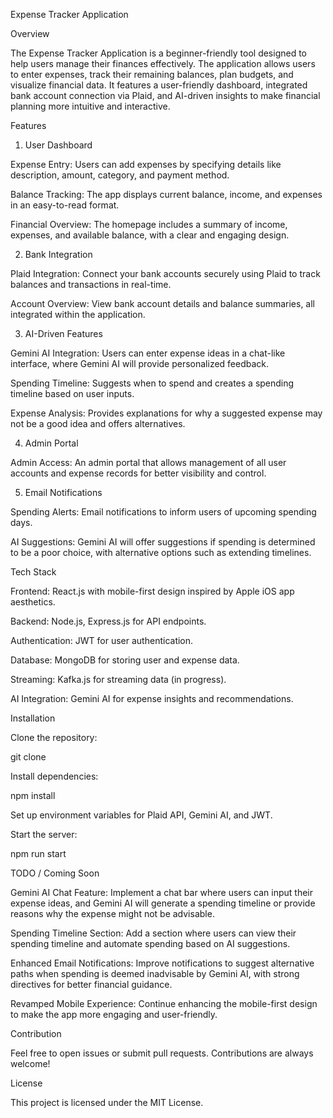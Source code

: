 Expense Tracker Application

Overview

The Expense Tracker Application is a beginner-friendly tool designed to help users manage their finances effectively. The application allows users to enter expenses, track their remaining balances, plan budgets, and visualize financial data. It features a user-friendly dashboard, integrated bank account connection via Plaid, and AI-driven insights to make financial planning more intuitive and interactive.

Features

1. User Dashboard

Expense Entry: Users can add expenses by specifying details like description, amount, category, and payment method.

Balance Tracking: The app displays current balance, income, and expenses in an easy-to-read format.

Financial Overview: The homepage includes a summary of income, expenses, and available balance, with a clear and engaging design.

2. Bank Integration

Plaid Integration: Connect your bank accounts securely using Plaid to track balances and transactions in real-time.

Account Overview: View bank account details and balance summaries, all integrated within the application.

3. AI-Driven Features

Gemini AI Integration: Users can enter expense ideas in a chat-like interface, where Gemini AI will provide personalized feedback.

Spending Timeline: Suggests when to spend and creates a spending timeline based on user inputs.

Expense Analysis: Provides explanations for why a suggested expense may not be a good idea and offers alternatives.

4. Admin Portal

Admin Access: An admin portal that allows management of all user accounts and expense records for better visibility and control.

5. Email Notifications

Spending Alerts: Email notifications to inform users of upcoming spending days.

AI Suggestions: Gemini AI will offer suggestions if spending is determined to be a poor choice, with alternative options such as extending timelines.

Tech Stack

Frontend: React.js with mobile-first design inspired by Apple iOS app aesthetics.

Backend: Node.js, Express.js for API endpoints.

Authentication: JWT for user authentication.

Database: MongoDB for storing user and expense data.

Streaming: Kafka.js for streaming data (in progress).

AI Integration: Gemini AI for expense insights and recommendations.

Installation

Clone the repository:

git clone <repository-url>

Install dependencies:

npm install

Set up environment variables for Plaid API, Gemini AI, and JWT.

Start the server:

npm run start

TODO / Coming Soon

Gemini AI Chat Feature: Implement a chat bar where users can input their expense ideas, and Gemini AI will generate a spending timeline or provide reasons why the expense might not be advisable.

Spending Timeline Section: Add a section where users can view their spending timeline and automate spending based on AI suggestions.

Enhanced Email Notifications: Improve notifications to suggest alternative paths when spending is deemed inadvisable by Gemini AI, with strong directives for better financial guidance.

Revamped Mobile Experience: Continue enhancing the mobile-first design to make the app more engaging and user-friendly.

Contribution

Feel free to open issues or submit pull requests. Contributions are always welcome!

License

This project is licensed under the MIT License.

